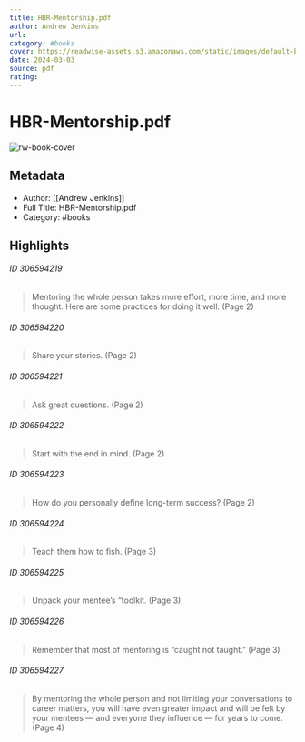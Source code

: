 ```yaml
---
title: HBR-Mentorship.pdf
author: Andrew Jenkins
url: 
category: #books
cover: https://readwise-assets.s3.amazonaws.com/static/images/default-book-icon-3.40504e56b01b.png
date: 2024-03-03
source: pdf
rating:
---
```

# HBR-Mentorship.pdf

![rw-book-cover](https://readwise-assets.s3.amazonaws.com/static/images/default-book-icon-3.40504e56b01b.png)

## Metadata
- Author: [[Andrew Jenkins]]
- Full Title: HBR-Mentorship.pdf
- Category: #books

## Highlights
###### ID 306594219
> Mentoring the whole person takes more effort, more time, and more thought. Here are some practices for doing it well: (Page 2)
    
###### ID 306594220
> Share your stories. (Page 2)
    
###### ID 306594221
> Ask great questions. (Page 2)
    
###### ID 306594222
> Start with the end in mind. (Page 2)
    
###### ID 306594223
> How do you personally define long-term success? (Page 2)
    
###### ID 306594224
> Teach them how to fish. (Page 3)
    
###### ID 306594225
> Unpack your mentee’s “toolkit. (Page 3)
    
###### ID 306594226
> Remember that most of mentoring is “caught not taught.” (Page 3)
    
###### ID 306594227
> By mentoring the whole person and not limiting your conversations to career matters, you will have even greater impact and will be felt by your mentees — and everyone they influence — for years to come. (Page 4)
    
